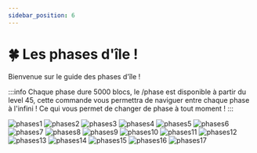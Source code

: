 ```yaml
---
sidebar_position: 6
---
```


# 🍀 Les phases d'île !

Bienvenue sur le guide des phases d'île !

:::info
Chaque phase dure 5000 blocs, le /phase est disponible à partir du level 45, cette commande vous permettra de naviguer entre chaque phase à l'infini ! Ce qui vous permet de changer de phase à tout moment !
:::

![phases1](/img/phases/phase1.png)
![phases2](/img/phases/phase2.png)
![phases3](/img/phases/phase3.png)
![phases4](/img/phases/phase4.png)
![phases5](/img/phases/phase5.png)
![phases6](/img/phases/phase6.png)
![phases7](/img/phases/phase7.png)
![phases8](/img/phases/phase8.png)
![phases9](/img/phases/phase9.png)
![phases10](/img/phases/phase10.png)
![phases11](/img/phases/phase11.png)
![phases12](/img/phases/phase12.png)
![phases13](/img/phases/phase13.png)
![phases14](/img/phases/phase14.png)
![phases15](/img/phases/phase15.png)
![phases16](/img/phases/phase16.png)
![phases17](/img/phases/phase17.jpg)
